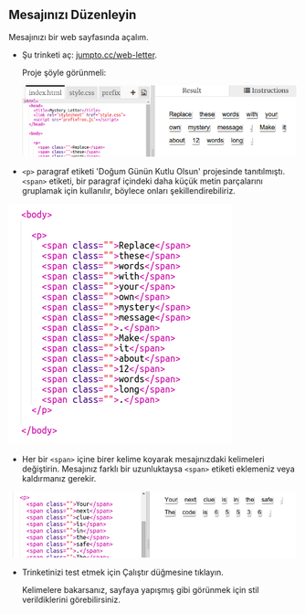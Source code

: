 ## Mesajınızı Düzenleyin

Mesajınızı bir web sayfasında açalım.

+ Şu trinketi aç: <a href="http://jumpto.cc/web-letter" target="_blank">jumpto.cc/web-letter</a>.
    
    Proje şöyle görünmeli:
    
    ![ekran görüntüsü](images/letter-starter.png)

+ `<p>` paragraf etiketi 'Doğum Günün Kutlu Olsun' projesinde tanıtılmıştı. `<span>` etiketi, bir paragraf içindeki daha küçük metin parçalarını gruplamak için kullanılır, böylece onları şekillendirebiliriz.

![ekran görüntüsü](images/letter-placeholder.png)

+ Her bir `<span>` içine birer kelime koyarak mesajınızdaki kelimeleri değiştirin. Mesajınız farklı bir uzunluktaysa `<span>` etiketi eklemeniz veya kaldırmanız gerekir. 

![ekran görüntüsü](images/letter-message.png)

+ Trinketinizi test etmek için Çalıştır düğmesine tıklayın.
    
    Kelimelere bakarsanız, sayfaya yapışmış gibi görünmek için stil verildiklerini görebilirsiniz.
